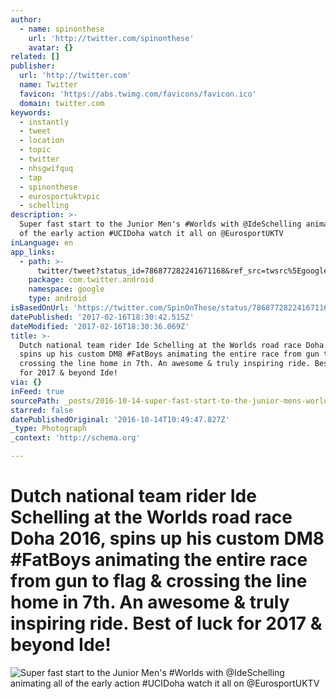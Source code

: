 ```yaml
---
author:
  - name: spinonthese
    url: 'http://twitter.com/spinonthese'
    avatar: {}
related: []
publisher:
  url: 'http://twitter.com'
  name: Twitter
  favicon: 'https://abs.twimg.com/favicons/favicon.ico'
  domain: twitter.com
keywords:
  - instantly
  - tweet
  - location
  - topic
  - twitter
  - nhsgwifquq
  - tap
  - spinonthese
  - eurosportuktvpic
  - schelling
description: >-
  Super fast start to the Junior Men's #Worlds with @IdeSchelling animating all
  of the early action #UCIDoha watch it all on @EurosportUKTV
inLanguage: en
app_links:
  - path: >-
      twitter/tweet?status_id=786877282241671168&ref_src=twsrc%5Egoogle%7Ctwcamp%5Eandroidseo%7Ctwgr%5Estatus%7Ctwterm%5E786877282241671168
    package: com.twitter.android
    namespace: google
    type: android
isBasedOnUrl: 'https://twitter.com/SpinOnThese/status/786877282241671168'
datePublished: '2017-02-16T18:30:42.515Z'
dateModified: '2017-02-16T18:30:36.069Z'
title: >-
  Dutch national team rider Ide Schelling at the Worlds road race Doha 2016,
  spins up his custom DM8 #FatBoys animating the entire race from gun to flag &
  crossing the line home in 7th. An awesome & truly inspiring ride. Best of luck
  for 2017 & beyond Ide!
via: {}
inFeed: true
sourcePath: _posts/2016-10-14-super-fast-start-to-the-junior-mens-worlds-with-ideschell.md
starred: false
datePublishedOriginal: '2016-10-14T10:49:47.827Z'
_type: Photograph
_context: 'http://schema.org'

---
```

# Dutch national team rider Ide Schelling at the Worlds road race Doha 2016, spins up his custom DM8 \#FatBoys animating the entire race from gun to flag & crossing the line home in 7th. An awesome & truly inspiring ride. Best of luck for 2017 & beyond Ide!
![Super fast start to the Junior Men's #Worlds with @IdeSchelling animating all of the early action #UCIDoha watch it all on @EurosportUKTV](https://imgflo.herokuapp.com/graph/2b2431f8e7ba7b0/baaf5d389758afbd97371a3d46cf78dc/noop.jpg?input=https%3A%2F%2Fpbs.twimg.com%2Fmedia%2FCuuMEGUWYAAs3V8.jpg%3Alarge)